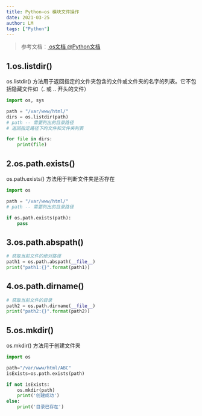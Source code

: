 ```yaml
---
title: Python—os 模块文件操作
date: 2021-03-25
author: LM
tags: ["Python"]
---
```


> 参考文档：[ os文档  @Python文档  ](https://docs.python.org/zh-cn/3/library/os.html)

## 1.os.listdir() 

os.listdir() 方法用于返回指定的文件夹包含的文件或文件夹的名字的列表。它不包括隐藏文件如（. 或 .. 开头的文件）

```python
import os, sys

path = "/var/www/html/"
dirs = os.listdir(path)
# path -- 需要列出的目录路径
# 返回指定路径下的文件和文件夹列表

for file in dirs:
    print(file)
```

## 2.os.path.exists()

os.path.exists() 方法用于判断文件夹是否存在

```python
import os

path = "/var/www/html/"
# path -- 需要列出的目录路径

if os.path.exists(path):
    pass
```

## 3.os.path.abspath()

```python
# 获取当前文件的绝对路径
path1 = os.path.abspath(__file__)
print("path1:{}".format(path1))
```

## 4.os.path.dirname()

```python
# 获取当前文件的目录
path2 = os.path.dirname(__file__)
print("path2:{}".format(path2))
```

## 5.os.mkdir()

os.mkdir() 方法用于创建文件夹

```python
import os

path="/var/www/html/ABC"
isExists=os.path.exists(path)

if not isExists:
    os.mkdir(path)
    print('创建成功')
else:
    print('目录已存在')
```

